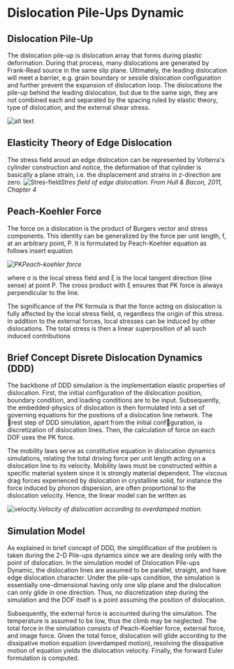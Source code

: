 # Dislocation Pile-Ups Dynamic

## Dislocation Pile-Up
The dislocation pile-up is dislocation array that forms during plastic deformation. During that process, many dislocations are generated by Frank-Read source in the same slip plane. Ultimately, the leading dislocation will meet a barrier, e.g. grain boundary or sessile dislocation configuration and further prevent the expansion of dislocation loop. The dislocations the pile-up behind the leading dislocation, but due to the same sign, they are not combined each and separated by the spacing ruled by elastic theory, type of dislocation, and the external shear stress.  

![alt text](https://github.com/az-ihsan/PileUpDislocation/blob/main/pile-ups.png?raw=true)

## Elasticity Theory of Edge Dislocation
The stress field aroud an edge dislocation can be represented by Volterra's cylinder construction and notice, the deformation of that cylinder is basically a plane strain, i.e. the displacement and strains in z-direction are zero.
![Stres-field](https://github.com/az-ihsan/PileUpDislocation/blob/main/edge-dis-stress.png?raw=true)*Stres field of edge dislocation. From Hull & Bacon, 2011, Chapter 4*

## Peach-Koehler Force
The force on a dislocation is the product of Burgers vector and stress components. This identity can be generalized by the force per unit length, f, at an arbitrary point, P. It is formulated by Peach-Koehler equation as follows
insert equation

![PK](https://github.com/az-ihsan/PileUpDislocation/blob/main/PKforce.png?raw=true)*Peach-koehler force*

where σ is the local stress field and ξ is the local tangent direction (line sense) at point P. The cross product with ξ ensures that PK force is always perpendicular to the line.

The significance of the PK formula is that the force acting on dislocation is fully affected by the local stress field, σ, regardless the origin of this stress. In addition to the external forces, local stresses can be induced by other dislocations. The total stress is then a linear superposition of all such induced contributions

## Brief Concept Disrete Dislocation Dynamics (DDD)
The backbone of DDD simulation is the implementation elastic properties of dislocation. First, the initial configuration of the dislocation position, boundary condition, and loading conditions are to be input. Subsequently, the embedded-physics of dislocation is then formulated into a set of governing equations for the positions of a dislocation line network. The rest step of DDD simulation, apart from the initial confguration, is discretization of dislocation lines. Then, the calculation of force on each DOF uses the PK force. 

The mobility laws serve as constitutive equation in dislocation dynamics simulations, relating the total driving force per unit length acting on a dislocation line to its velocity. Mobility laws must be constructed within a specific material system since it is strongly material dependent. The viscous drag forces experienced by dislocation in crystalline solid, for instance the force induced by phonon dispersion, are often proportional to the dislocation velocity. Hence, the linear model can be written as

![velocity.](https://github.com/az-ihsan/PileUpDislocation/blob/main/vel.png?raw=true)*Velocity of dislocation according to overdamped motion.*


## Simulation Model 
As explained in brief concept of DDD, the simplification of the problem is taken during the 2-D Pile-ups dynamics since we are dealing only with the point of dislocation. In the simulation model of Dislocation Pile-ups Dynamic, the dislocation lines are assumed to be parallel, straight, and have edge dislocation character. Under the pile-ups condition, the simulation is essentially one-dimensional having only one slip plane and the dislocation can only glide in one direction. Thus, no discretization step during the simulation and the DOF itself is a point assuming the position of dislocation.

Subsequently, the external force is accounted during the simulation. The temperature is assumed to be low, thus the climb may be neglected. The total force in the simulation consists of Peach-Koehler force, external force, and image force. Given the total force, dislocation will glide according to the dissipative motion equation (overdamped motion), resolving the dissipative motion of equation yields the dislocation velocity. Finally, the forward Euler formulation is computed.

